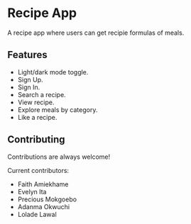
# Recipe App

A recipe app where users can get recipie formulas of meals.



## Features

- Light/dark mode toggle.
- Sign Up.
- Sign In.
- Search a recipe.
- View recipe.
- Explore meals by category.
- Like a recipe.

  
## Contributing

Contributions are always welcome!

Current contributors:
- Faith Amiekhame
- Evelyn Ita
- Precious Mokgoebo
- Adanma Okwuchi
- Lolade Lawal

  
